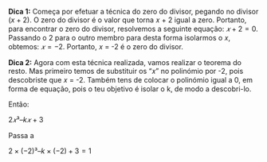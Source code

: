 **Dica 1:** Começa por efetuar a técnica do zero do divisor, pegando no divisor ($x + 2$). O zero do divisor é o valor que torna 𝑥 + 2 igual a zero. Portanto, para encontrar o zero do divisor, resolvemos a seguinte equação: $𝑥 + 2 = 0$. Passando o 2 para o outro membro para desta forma isolarmos o 𝑥, obtemos: $𝑥 = -2$. Portanto,  𝑥 = -2 é o zero do divisor.


**Dica 2:** Agora com esta técnica realizada, vamos realizar o teorema do resto. Mas primeiro temos de substituir os “𝑥” no polinómio por -2, pois descobriste que 𝑥 = -2. Também tens de colocar o polinómio igual a 0, em forma de equação, pois o teu objetivo é isolar o k, de modo a descobri-lo.

Então:

$2𝑥³ – k𝑥 + 3$ 

Passa a 

$2 × (-2)³ – k × (-2) + 3 = 1$
